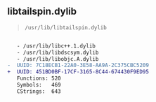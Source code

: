 ## libtailspin.dylib

> `/usr/lib/libtailspin.dylib`

```diff

   - /usr/lib/libc++.1.dylib
   - /usr/lib/libdscsym.dylib
   - /usr/lib/libobjc.A.dylib
-  UUID: 7C18ECB1-22A0-3E58-AA9A-2C375CBC5209
+  UUID: 451BD0BF-17CF-3165-8C44-674430F9ED95
   Functions: 520
   Symbols:   469
   CStrings:  643

```
